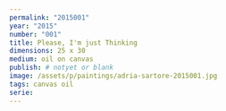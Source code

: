 ```yaml
---
permalink: "2015001"
year: "2015"
number: "001"
title: Please, I'm just Thinking
dimensions: 25 x 30
medium: oil on canvas
publish: # notyet or blank
image: /assets/p/paintings/adria-sartore-2015001.jpg
tags: canvas oil
serie:
---
```

